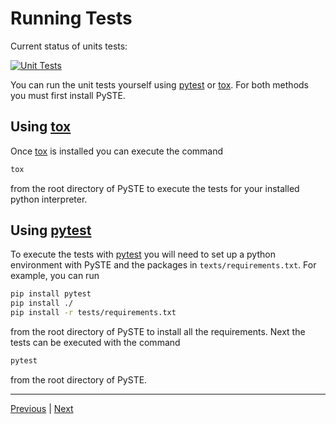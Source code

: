 # Running Tests

Current status of units tests:

[![Unit Tests](https://github.com/Christopher-K-Long/PySTE/actions/workflows/test-python-package.yml/badge.svg)](https://github.com/Christopher-K-Long/PySTE/actions/workflows/test-python-package.yml)

You can run the unit tests yourself using [pytest](https://docs.pytest.org) or [tox](https://tox.wiki/). For both methods you must first install PySTE.

## Using [tox](https://tox.wiki/)

Once [tox](https://tox.wiki/) is installed you can execute the command
```bash
tox
```
from the root directory of PySTE to execute the tests for your installed python interpreter.

## Using [pytest](https://docs.pytest.org)

To execute the tests with [pytest](https://docs.pytest.org) you will need to set up a python environment with PySTE and the packages in `texts/requirements.txt`. For example, you can run
```bash
pip install pytest
pip install ./
pip install -r tests/requirements.txt
```
from the root directory of PySTE to install all the requirements. Next the tests can be executed with the command
```bash
pytest
```
from the root directory of PySTE.

---

[Previous](examples.md) | [Next](running_benchmarks.md)